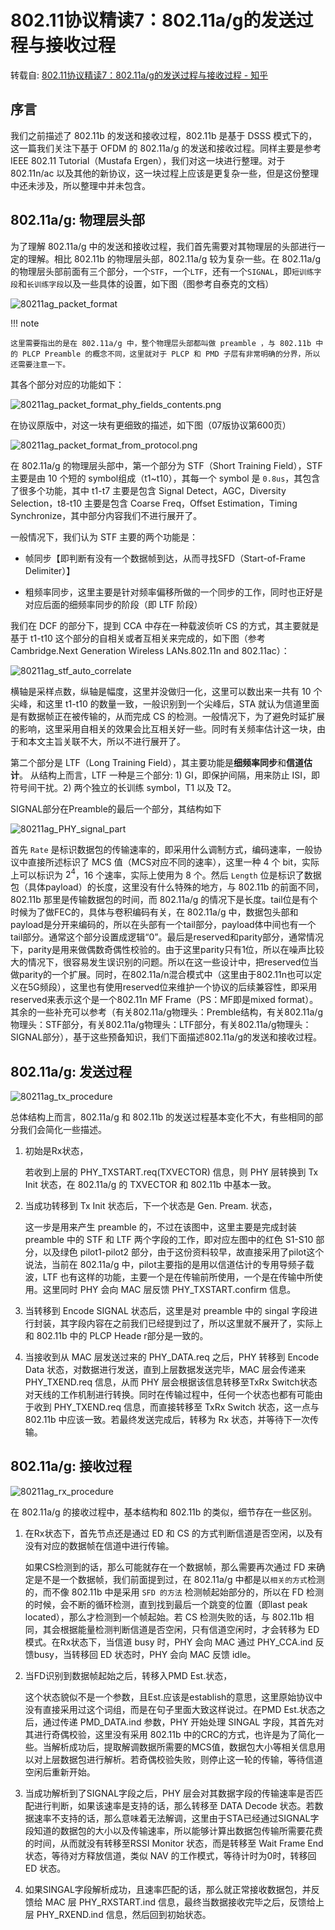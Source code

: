 # 802.11协议精读7：802.11a/g的发送过程与接收过程

转载自: [802.11协议精读7：802.11a/g的发送过程与接收过程 - 知乎](https://zhuanlan.zhihu.com/p/21485216)

## 序言

我们之前描述了 802.11b 的发送和接收过程，802.11b 是基于 DSSS 模式下的，这一篇我们关注下基于 OFDM 的 802.11a/g 的发送和接收过程。同样主要是参考IEEE 802.11 Tutorial（Mustafa Ergen），我们对这一块进行整理。对于 802.11n/ac 以及其他的新协议，这一块过程上应该是更复杂一些，但是这份整理中还未涉及，所以整理中并未包含。

## 802.11a/g: 物理层头部

为了理解 802.11a/g 中的发送和接收过程，我们首先需要对其物理层的头部进行一定的理解。相比 802.11b 的物理层头部，802.11a/g 较为复杂一些。在 802.11a/g 的物理层头部前面有三个部分，一个`STF`，一个`LTF`，还有一个`SIGNAL`，即`短训练字段`和`长训练字段`以及一些具体的设置，如下图（图参考自泰克的文档）

![80211ag_packet_format](images/80211ag_packet_format.png)

!!! note

    这里需要指出的是在 802.11a/g 中，整个物理层头部都叫做 preamble ，与 802.11b 中的 PLCP Preamble 的概念不同，这里就对于 PLCP 和 PMD 子层有非常明确的分界，所以还需要注意一下。


其各个部分对应的功能如下：

![80211ag_packet_format_phy_fields_contents.png](images/80211ag_packet_format_phy_fields_contents.png)

在协议原版中，对这一块有更细致的描述，如下图（07版协议第600页）

![80211ag_packet_format_from_protocol.png](images/80211ag_packet_format_from_protocol.png)

在 802.11a/g 的物理层头部中，第一个部分为 STF（Short Training Field），STF 主要是由 10 个短的 symbol组成（t1~t10），其每一个 symbol 是 `0.8us`，其包含了很多个功能，其中 t1-t7 主要是包含 Signal Detect，AGC，Diversity Selection，t8-t10 主要是包含 Coarse Freq，Offset Estimation，Timing Synchronize，其中部分内容我们不进行展开了。

一般情况下，我们认为 STF 主要的两个功能是：

- 帧同步【即判断有没有一个数据帧到达，从而寻找SFD（Start-of-Frame Delimiter）】

- 粗频率同步，这里主要是针对频率偏移所做的一个同步的工作，同时也正好是对应后面的细频率同步的阶段（即 LTF 阶段）

我们在 DCF 的部分下，提到 CCA 中存在一种载波侦听 CS 的方式，其主要就是基于 t1-t10 这个部分的自相关或者互相关来完成的，如下图（参考Cambridge.Next Generation Wireless LANs.802.11n and 802.11ac）：

![80211ag_stf_auto_correlate](images/80211ag_stf_auto_correlate.png)

横轴是采样点数，纵轴是幅度，这里并没做归一化，这里可以数出来一共有 10 个尖峰，和这里 t1-t10 的数量一致，一般识别到一个尖峰后，STA 就认为信道里面是有数据帧正在被传输的，从而完成 CS 的检测。一般情况下，为了避免时延扩展的影响，这里采用自相关的效果会比互相关好一些。同时有关频率估计这一块，由于和本文主旨关联不大，所以不进行展开了。

第二个部分是 LTF（Long Training Field），其主要功能是**细频率同步**和**信道估计**。
从结构上而言，LTF 一种是三个部分: 1) GI，即保护间隔，用来防止 ISI，即符号间干扰。2) 两个独立的长训练 symbol，T1 以及 T2。

SIGNAL部分在Preamble的最后一个部分，其结构如下

![80211ag_PHY_signal_part](images/80211ag_PHY_signal_part.png)

首先 `Rate` 是标识数据包的传输速率的，即采用什么调制方式，编码速率，一般协议中直接所述标识了 MCS 值（MCS对应不同的速率），这里一种 4 个 bit，实际上可以标识为 $2^4$，16 个速率，实际上使用为 8 个。然后 `Length` 位是标识了数据包（具体payload）的长度，这里没有什么特殊的地方，与 802.11b 的前面不同，802.11b 那里是传输数据包的时间，而 802.11a/g 的情况下是长度。tail位是有个时候为了做FEC的，具体与卷积编码有关，在 802.11a/g 中，数据包头部和payload是分开来编码的，所以在头部有一个tail部分，payload体中间也有一个tail部分。通常这个部分设置成逻辑“0”。最后是reserved和parity部分，通常情况下，parity是用来做偶数奇偶性校验的。由于这里parity只有1位，所以在噪声比较大的情况下，很容易发生误识别的问题。所以在这一些设计中，把reserved位当做parity的一个扩展。同时，在802.11a/n混合模式中（这里由于802.11n也可以定义在5G频段），这里也有使用reserved位来维护一个协议的后续兼容性，即采用reserved来表示这个是一个802.11n MF Frame（PS：MF即是mixed format）。其余的一些补充可以参考（有关802.11a/g物理头：Premble结构，有关802.11a/g物理头：STF部分，有关802.11a/g物理头：LTF部分，有关802.11a/g物理头：SIGNAL部分），基于这些预备知识，我们下面描述802.11a/g的发送和接收过程。

## 802.11a/g: 发送过程

![80211ag_tx_procedure](images/80211ag_tx_procedure.png)

总体结构上而言，802.11a/g 和 802.11b 的发送过程基本变化不大，有些相同的部分我们会简化一些描述。

1. 初始是Rx状态，

   若收到上层的 PHY_TXSTART.req(TXVECTOR) 信息，则 PHY 层转换到 Tx Init 状态，在 802.11a/g 的 TXVECTOR 和 802.11b 中基本一致。

2. 当成功转移到 Tx Init 状态后，下一个状态是 Gen. Pream. 状态，

   这一步是用来产生 preamble 的，不过在该图中，这里主要是完成封装 preamble 中的 STF 和 LTF 两个字段的工作，即对应左图中的红色 S1-S10 部分，以及绿色 pilot1-pilot2 部分，由于这份资料较早，故直接采用了pilot这个说法，当前在 802.11a/g 中，pilot主要指的是用以信道估计的专用导频子载波，LTF 也有这样的功能，主要一个是在传输前所使用，一个是在传输中所使用。这里同时 PHY 会向 MAC 层反馈 PHY_TXSTART.confirm 信息。

3. 当转移到 Encode SIGNAL 状态后，这里是对 preamble 中的 singal 字段进行封装，其字段内容在之前我们已经提到过了，所以这里就不展开了，实际上和 802.11b 中的 PLCP Heade r部分是一致的。


4. 当接收到从 MAC 层发送过来的 PHY_DATA.req 之后，PHY 转移到 Encode Data 状态，对数据进行发送，直到上层数据发送完毕，MAC 层会传递来 PHY_TXEND.req 信息，从而 PHY 层会根据该信息转移至TxRx Switch状态对天线的工作机制进行转换。同时在传输过程中，任何一个状态也都有可能由于收到 PHY_TXEND.req 信息，而直接转移至 TxRx Switch 状态，这一点与 802.11b 中应该一致。若最终发送完成后，转移为 Rx 状态，并等待下一次传输。


## 802.11a/g: 接收过程

![80211ag_rx_procedure](images/80211ag_rx_procedure.png)

在 802.11a/g 的接收过程中，基本结构和 802.11b 的类似，细节存在一些区别。

1. 在Rx状态下，首先节点还是通过 ED 和 CS 的方式判断信道是否空闲，以及有没有对应的数据帧在信道中进行传输。

    如果CS检测到的话，那么可能就存在一个数据帧，那么需要再次通过 FD 来确定是不是一个数据帧，我们前面提到过，在 802.11a/g 中都是以`相关的方式`检测的，而不像 802.11b 中是采用 `SFD 的方法` 检测帧起始部分的，所以在 FD 检测的时候，会不断的循环检测，直到找到最后一个跳变的位置（即last peak located），那么才检测到一个帧起始。若 CS 检测失败的话，与 802.11b 相同，其会根据能量检测判断信道是否空闲，只有信道空闲时，才会转移为 ED 模式。在Rx状态下，当信道 busy 时，PHY 会向 MAC 通过 PHY_CCA.ind 反馈busy，当转移回 ED 状态时，PHY 会向 MAC 反馈 idle。

2. 当FD识别到数据帧起始之后，转移入PMD Est.状态，

    这个状态貌似不是一个参数，且Est.应该是establish的意思，这里原始协议中没有直接采用过这个词组，而是在句子里面大致这样说过。在PMD Est.状态之后，通过传递 PMD_DATA.ind 参数，PHY 开始处理 SINGAL 字段，其首先对其进行奇偶校验，这里没有采用 802.11b 中的CRC的方式，也许是为了简化一些。当解析成功后，提取解调数据所需要的MCS值，数据包大小等相关信息用以对上层数据包进行解析。若奇偶校验失败，则停止这一轮的传输，等待信道空闲后重新开始。

3. 当成功解析到了SIGNAL字段之后，PHY 层会对其数据字段的传输速率是否匹配进行判断，如果该速率是支持的话，那么转移至 DATA Decode 状态。若数据速率不支持的话，那么意味着无法解调，这里由于STA已经通过SIGNAL字段知道的数据包的大小以及传输速率，所以能够计算出数据包传输所需要花费的时间，从而就没有转移至RSSI Monitor 状态，而是转移至 Wait Frame End 状态，等待对方释放信道，类似 NAV 的工作模式，等待计时为0时，转移回 ED 状态。

4. 如果SINGAL字段解析成功，且速率匹配的话，那么就正常接收数据包，并反馈给 MAC 层 PHY_RXSTART.ind 信息，最终当数据接收完毕之后，反馈给上层 PHY_RXEND.ind 信息，然后回到初始状态。

